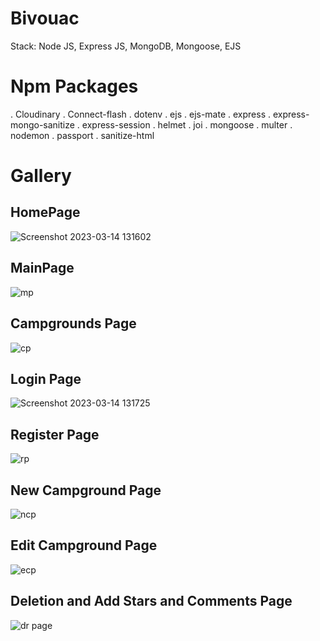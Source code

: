 # Bivouac

Stack: Node JS, Express JS, MongoDB, Mongoose, EJS

# Npm Packages
. Cloudinary
. Connect-flash
. dotenv
. ejs
. ejs-mate
. express
. express-mongo-sanitize
. express-session
. helmet
. joi
. mongoose
. multer
. nodemon
. passport
. sanitize-html

# Gallery

## HomePage
![Screenshot 2023-03-14 131602](https://user-images.githubusercontent.com/97042529/224932149-0f4534ce-b9ee-4e75-bbf3-65e786a6f503.png)

## MainPage
![mp](https://user-images.githubusercontent.com/97042529/224933023-42cb56ed-e4db-42a9-b85b-16bbd3179e18.png)

## Campgrounds Page
![cp](https://user-images.githubusercontent.com/97042529/224933240-8eb5668d-11d8-4b24-a979-413dd8fb6204.png)

## Login Page
![Screenshot 2023-03-14 131725](https://user-images.githubusercontent.com/97042529/224932350-c14b62e6-7d2e-4242-a2fe-16fc327ff58e.png)

## Register Page
![rp](https://user-images.githubusercontent.com/97042529/224933360-77e8b912-960a-401a-9721-df090e581e29.png)

## New Campground Page
![ncp](https://user-images.githubusercontent.com/97042529/224933542-ab375303-7035-4198-81f0-ec9dd8430b0a.png)

## Edit Campground Page
![ecp](https://user-images.githubusercontent.com/97042529/224933608-c5810ce7-b381-4be5-9c1e-fe1ae5f3bd98.png)

## Deletion and Add Stars and Comments Page
![dr page](https://user-images.githubusercontent.com/97042529/224933716-aed8baf9-5a27-44cb-baed-0ddd9b8e019d.png)



